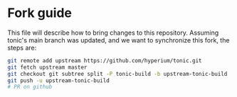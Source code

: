 # Fork guide
This file will describe how to bring changes to this repository.
Assuming tonic's main branch was updated, and we want to synchronize this fork, the steps are:
```bash
git remote add upstream https://github.com/hyperium/tonic.git
git fetch upstream master
git checkout git subtree split -P tonic-build -b upstream-tonic-build
git push -u upstream-tonic-build
# PR on github
```